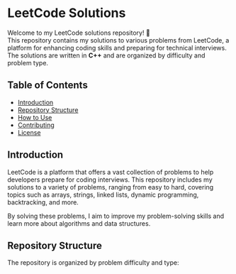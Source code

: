 # LeetCode Solutions

Welcome to my LeetCode solutions repository! 🎉  
This repository contains my solutions to various problems from LeetCode, a platform for enhancing coding skills and preparing for technical interviews. The solutions are written in **C++** and are organized by difficulty and problem type.

## Table of Contents

- [Introduction](#introduction)
- [Repository Structure](#repository-structure)
- [How to Use](#how-to-use)
- [Contributing](#contributing)
- [License](#license)

## Introduction

LeetCode is a platform that offers a vast collection of problems to help developers prepare for coding interviews. This repository includes my solutions to a variety of problems, ranging from easy to hard, covering topics such as arrays, strings, linked lists, dynamic programming, backtracking, and more.

By solving these problems, I aim to improve my problem-solving skills and learn more about algorithms and data structures.

## Repository Structure

The repository is organized by problem difficulty and type:
